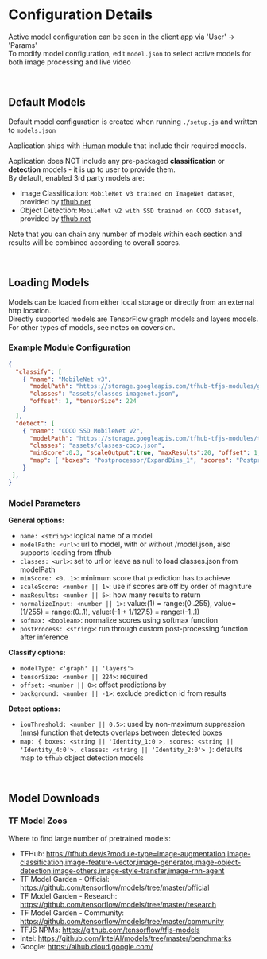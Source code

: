 # Configuration Details

Active model configuration can be seen in the client app via 'User' -> 'Params'  
To modify model configuration, edit `model.json` to select active models for both image processing and live video  

<br>

## Default Models

Default model configuration is created when running `./setup.js` and written to `models.json`

Application ships with [Human](https://github.com/vladmandic/human) module that include their required models.  

Application does NOT include any pre-packaged **classification** or **detection** models - it is up to user to provide them.  
By default, enabled 3rd party models are:

- Image Classification: `MobileNet v3 trained on ImageNet dataset`, provided by [tfhub.net](https://tfhub.dev/google/imagenet/mobilenet_v3_large_100_224/classification/5)
- Object Detection: `MobileNet v2 with SSD trained on COCO dataset`, provided by [tfhub.net](https://tfhub.dev/tensorflow/tfjs-model/ssd_mobilenet_v2/1/default/1)

Note that you can chain any number of models within each section and results will be combined according to overall scores.

<br>

## Loading Models

Models can be loaded from either local storage or directly from an external http location.  
Directly supported models are TensorFlow graph models and layers models.  
For other types of models, see notes on coversion.

### Example Module Configuration

```json
{
  "classify": [
    { "name": "MobileNet v3",
      "modelPath": "https://storage.googleapis.com/tfhub-tfjs-modules/google/tfjs-model/imagenet/mobilenet_v3_large_100_224/classification/5/default/1/model.json",
      "classes": "assets/classes-imagenet.json",
      "offset": 1, "tensorSize": 224
    }
  ],
  "detect": [
    { "name": "COCO SSD MobileNet v2",
      "modelPath": "https://storage.googleapis.com/tfhub-tfjs-modules/tensorflow/tfjs-model/ssd_mobilenet_v1/1/default/1/model.json",
      "classes": "assets/classes-coco.json",
      "minScore":0.3, "scaleOutput":true, "maxResults":20, "offset": 1,
      "map": { "boxes": "Postprocessor/ExpandDims_1", "scores": "Postprocessor/Slice", "classes": null }
    }
 ],
}
```

### Model Parameters

**General options:**

- `name: <string>`: logical name of a model
- `modelPath: <url>`: url to model, with or without /model.json, also supports loading from tfhub
- `classes: <url>`: set to url or leave as null to load classes.json from modelPath
- `minScore: <0..1>`: minimum score that prediction has to achieve
- `scaleScore: <number || 1>`: use if scores are off by order of magniture
- `maxResults: <number || 5>`: how many results to return
- `normalizeInput: <number || 1>`: value:(1) = range:(0..255), value=(1/255) = range:(0..1), value:(-1 + 1/127.5) = range:(-1..1)
- `sofmax: <boolean>`: normalize scores using softmax function
- `postProcess: <string>`: run through custom post-processing function after inference

**Classify options:**

- `modelType: <'graph' || 'layers'>`
- `tensorSize: <number || 224>`: required
- `offset: <number || 0>`: offset predictions by
- `background: <number || -1>`: exclude prediction id from results

**Detect options:**

- `iouThreshold: <number || 0.5>`: used by non-maximum suppression (nms) function that detects overlaps between detected boxes
- `map: { boxes: <string || 'Identity_1:0'>, scores: <string || 'Identity_4:0'>, classes: <string || 'Identity_2:0'> }`: defaults map to `tfhub` object detection models

<br>

## Model Downloads

### TF Model Zoos

Where to find large number of pretrained models:

- TFHub: <https://tfhub.dev/s?module-type=image-augmentation,image-classification,image-feature-vector,image-generator,image-object-detection,image-others,image-style-transfer,image-rnn-agent>
- TF Model Garden - Official: <https://github.com/tensorflow/models/tree/master/official>
- TF Model Garden - Research: <https://github.com/tensorflow/models/tree/master/research>
- TF Model Garden - Community: <https://github.com/tensorflow/models/tree/master/community>
- TFJS NPMs: <https://github.com/tensorflow/tfjs-models>
- Intel: <https://github.com/IntelAI/models/tree/master/benchmarks>
- Google: <https://aihub.cloud.google.com/>
